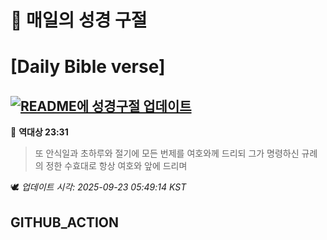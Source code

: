 # 🙏 매일의 성경 구절
# [Daily Bible verse]
## [![README에 성경구절 업데이트](https://github.com/DONGSUKA/first_test/actions/workflows/update-readme-bible.yml/badge.svg)](https://github.com/DONGSUKA/first_test/actions/workflows/update-readme-bible.yml)
<!-- START_BIBLE_VERSE -->
📖 **역대상 23:31**
> 또 안식일과 초하루와 절기에 모든 번제를 여호와께 드리되 그가 명령하신 규례의 정한 수효대로 항상 여호와 앞에 드리며

🕊️ _업데이트 시각: 2025-09-23 05:49:14 KST_
  <!-- END_BIBLE_VERSE -->
## GITHUB_ACTION
